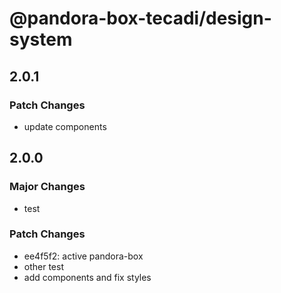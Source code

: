 # @pandora-box-tecadi/design-system

## 2.0.1

### Patch Changes

- update components

## 2.0.0

### Major Changes

- test

### Patch Changes

- ee4f5f2: active pandora-box
- other test
- add components and fix styles
